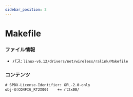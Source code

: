 ```yaml
---
sidebar_position: 2
---
```

# Makefile

### ファイル情報

- パス: `linux-v6.12/drivers/net/wireless/ralink/Makefile`

### コンテンツ

```txt
# SPDX-License-Identifier: GPL-2.0-only
obj-$(CONFIG_RT2X00)	+= rt2x00/

```
